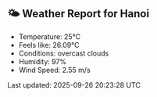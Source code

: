 <!-- WEATHER-START -->
## 🌤 Weather Report for Hanoi

- Temperature: 25°C
- Feels like: 26.09°C
- Conditions: overcast clouds
- Humidity: 97%
- Wind Speed: 2.55 m/s

Last updated: 2025-09-26 20:23:28 UTC
<!-- WEATHER-END -->
